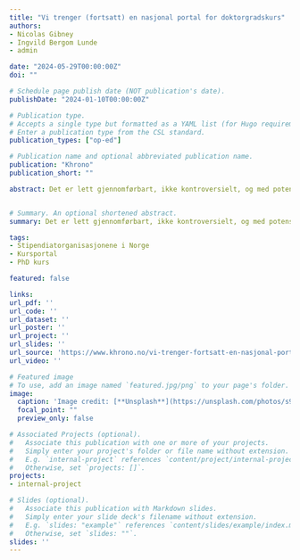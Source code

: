 ```yaml
---
title: "Vi trenger (fortsatt) en nasjonal portal for doktorgradskurs"
authors:
- Nicolas Gibney
- Ingvild Bergom Lunde
- admin

date: "2024-05-29T00:00:00Z"
doi: ""

# Schedule page publish date (NOT publication's date).
publishDate: "2024-01-10T00:00:00Z"

# Publication type.
# Accepts a single type but formatted as a YAML list (for Hugo requirements).
# Enter a publication type from the CSL standard.
publication_types: ["op-ed"]

# Publication name and optional abbreviated publication name.
publication: "Khrono"
publication_short: ""

abstract: Det er lett gjennomførbart, ikke kontroversielt, og med potensial til å skape en stor forbedring i livet til stipendiatene. Men det er fortsatt ikke iverksatt. Klarer vi å få det til i 2024?


# Summary. An optional shortened abstract.
summary: Det er lett gjennomførbart, ikke kontroversielt, og med potensial til å skape en stor forbedring i livet til stipendiatene. Men det er fortsatt ikke iverksatt. Klarer vi å få det til i 2024?

tags:
- Stipendiatorganisasjonene i Norge
- Kursportal
- PhD kurs

featured: false

links:
url_pdf: ''
url_code: ''
url_dataset: ''
url_poster: ''
url_project: ''
url_slides: ''
url_source: 'https://www.khrono.no/vi-trenger-fortsatt-en-nasjonal-portal-for-doktorgradskurs/876832'
url_video: ''

# Featured image
# To use, add an image named `featured.jpg/png` to your page's folder. 
image:
  caption: 'Image credit: [**Unsplash**](https://unsplash.com/photos/s9CC2SKySJM)'
  focal_point: ""
  preview_only: false

# Associated Projects (optional).
#   Associate this publication with one or more of your projects.
#   Simply enter your project's folder or file name without extension.
#   E.g. `internal-project` references `content/project/internal-project/index.md`.
#   Otherwise, set `projects: []`.
projects:
- internal-project

# Slides (optional).
#   Associate this publication with Markdown slides.
#   Simply enter your slide deck's filename without extension.
#   E.g. `slides: "example"` references `content/slides/example/index.md`.
#   Otherwise, set `slides: ""`.
slides: ''
---
```


